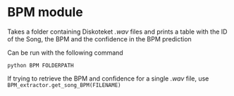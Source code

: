 # BPM module
Takes a folder containing Diskoteket *.wav* files and prints a table with the ID of the Song, the BPM and the confidence in the BPM prediction

Can be run with the following command
```
python BPM FOLDERPATH
```

If trying to retrieve the BPM and confidence for a single *.wav* file, use ``BPM_extractor.get_song_BPM(FILENAME)``